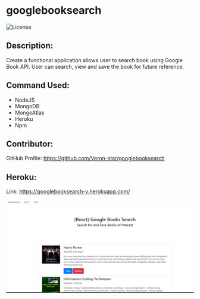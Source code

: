 # googlebooksearch

![License](https://img.shields.io/badge/License-ISC-blue.svg "License Badge")

## Description:
Create a functional application allows user to search book using Google Book API. User can search, view and save the book for future reference.
    
## Command Used:
- NodeJS
- MongoDB
- MongoAtlas
- Heroku
- Npm


## Contributor: 
GitHub Profile: https://github.com/Veron-star/googlebooksearch

## Heroku:
Link: https://googlebooksearch-v.herokuapp.com/

![](/screenshot.PNG)
